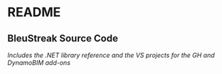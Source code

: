 # README
## BleuStreak Source Code

*Includes the .NET library reference and the VS projects for the GH and DynamoBIM add-ons* 
